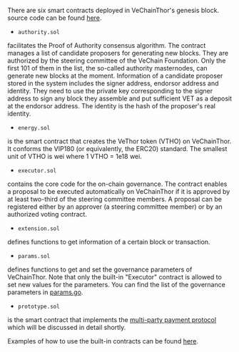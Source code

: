 There are six smart contracts deployed in VeChainThor's genesis block.  source code can be found [here](https://github.com/vechain/thor/tree/master/builtin/gen). 

* `authority.sol` 

 facilitates the Proof of Authority consensus algorithm. The contract manages a list of candidate proposers for generating new blocks. They are authorized by the steering committee of the VeChain Foundation. Only the first 101 of them in the list, the so-called authority masternodes, can generate new blocks at the moment. Information of a candidate proposer stored in the system includes the signer address, endorsor address and identity. They need to use the private key corresponding to the signer address to sign any block they assemble and put sufficient VET as a deposit at the endorsor address. The identity is the hash of the proposer's real identity.

* `energy.sol` 
 
 is the smart contract that creates the VeThor token (VTHO) on VeChainThor. It conforms the VIP180 (or equivalently, the ERC20) standard. The smallest unit of VTHO is wei where 1 VTHO = 1e18 wei.
 
* `executor.sol`

 contains the core code for the on-chain governance. The contract enables a proposal to be executed automatically on VeChainThor if it is approved by at least two-third of the steering committee members. A proposal can be registered either by an approver (a steering committee member) or by an authorized voting contract. 
 
* `extension.sol`

 defines functions to get information of a certain block or transaction. 
 
* `params.sol` 

 defines functions to get and set the governance parameters of VeChainThor. Note that only the built-in "Executor" contract is allowed to set new values for the parameters. You can find the list of the governance parameters in [params.go](https://github.com/vechain/thor/blob/master/thor/params.go).
 
* `prototype.sol`

 is the smart contract that implements the [multi-party payment protocol](#mpp) which will be discussed in detail shortly.  

Examples of how to use the built-in contracts can be found [here](https://github.com/vechain/thor-builtins). 